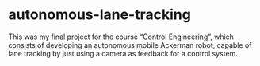 # autonomous-lane-tracking
This was my final project for the course “Control Engineering”, which consists of developing an autonomous mobile Ackerman robot, capable of lane tracking by just using a camera as feedback for a control system.

